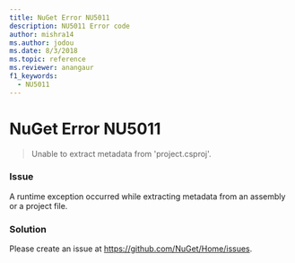 ```yaml
---
title: NuGet Error NU5011
description: NU5011 Error code
author: mishra14
ms.author: jodou
ms.date: 8/3/2018
ms.topic: reference
ms.reviewer: anangaur
f1_keywords: 
  - NU5011
---
```


# NuGet Error NU5011
> Unable to extract metadata from 'project.csproj'.

### Issue

A runtime exception occurred while extracting metadata from an assembly or a project file.


### Solution

Please create an issue at https://github.com/NuGet/Home/issues.

